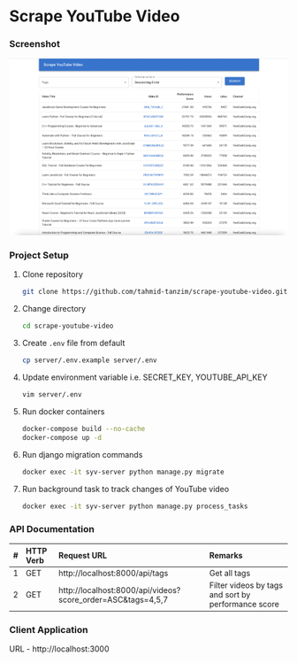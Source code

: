 # Scrape YouTube Video

### Screenshot
![screenshot](screenshot.png)

### Project Setup
1. Clone repository
    ```bash
    git clone https://github.com/tahmid-tanzim/scrape-youtube-video.git
    ```
2. Change directory
    ```bash
    cd scrape-youtube-video
    ```
3. Create `.env` file from default
    ```bash
    cp server/.env.example server/.env
    ```
4. Update environment variable i.e. SECRET_KEY, YOUTUBE_API_KEY
    ```bash
    vim server/.env
    ``` 
5. Run docker containers
    ```bash
    docker-compose build --no-cache
    docker-compose up -d
    ```
6. Run django migration commands
    ```bash
    docker exec -it syv-server python manage.py migrate
    ```
7. Run background task to track changes of YouTube video
    ```bash
    docker exec -it syv-server python manage.py process_tasks
    ```


### API Documentation
| #   | HTTP Verb | Request URL                                                  | Remarks                                             |
|:---:|:----------|:-------------------------------------------------------------|:----------------------------------------------------|
| 1   | GET       | http://localhost:8000/api/tags                               | Get all tags                                        |
| 2   | GET       | http://localhost:8000/api/videos?score_order=ASC&tags=4,5,7  | Filter videos by tags and sort by performance score | 


### Client Application
URL - http://localhost:3000


<!-- ### TIPS: 
If background task runs multiple times per second after setting up schedule and repeat
```doctest
docker exec -it syv-server python manage.py shell
from background_task.models import Task
Task.objects.all().delete()
exit()
``` -->
